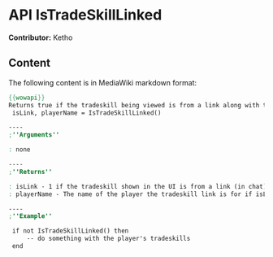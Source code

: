 # API IsTradeSkillLinked

**Contributor:** Ketho

## Content

The following content is in MediaWiki markdown format:

```mediawiki
{{wowapi}}
Returns true if the tradeskill being viewed is from a link along with the player's name, nil otherwise.
 isLink, playerName = IsTradeSkillLinked()

----
;''Arguments''

: none

----
;''Returns''

: isLink - 1 if the tradeskill shown in the UI is from a link (in chat), nil otherwise
: playerName - The name of the player the tradeskill link is for if isLink is 1, nil otherwise.

----
;''Example''

 if not IsTradeSkillLinked() then
     -- do something with the player's tradeskills
 end
```